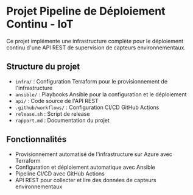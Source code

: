 # Projet Pipeline de Déploiement Continu - IoT

Ce projet implémente une infrastructure complète pour le déploiement continu d'une API REST de supervision de capteurs environnementaux.

## Structure du projet

- `infra/` : Configuration Terraform pour le provisionnement de l'infrastructure
- `ansible/` : Playbooks Ansible pour la configuration et le déploiement
- `api/` : Code source de l'API REST
- `.github/workflows/` : Configuration CI/CD GitHub Actions
- `release.sh` : Script de release
- `rapport.md` : Documentation du projet

## Fonctionnalités

- Provisionnement automatisé de l'infrastructure sur Azure avec Terraform
- Configuration et déploiement automatique avec Ansible
- Pipeline CI/CD avec GitHub Actions
- API REST pour collecter et lire des données de capteurs environnementaux